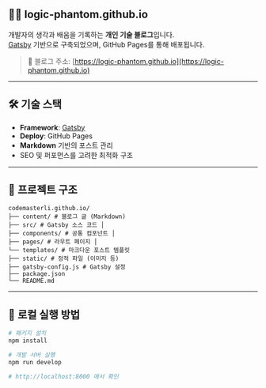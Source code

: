 ## 🧑‍💻 logic-phantom.github.io

개발자의 생각과 배움을 기록하는 **개인 기술 블로그**입니다.  
[Gatsby](https://www.gatsbyjs.com/) 기반으로 구축되었으며, GitHub Pages를 통해 배포됩니다.

> 📍 블로그 주소: [https://logic-phantom.github.io](https://logic-phantom.github.io)

---

## 🛠 기술 스택

- **Framework**: [Gatsby](https://www.gatsbyjs.com/)
- **Deploy**: GitHub Pages
- **Markdown** 기반의 포스트 관리
- SEO 및 퍼포먼스를 고려한 최적화 구조

---

## 📁 프로젝트 구조

```
codemasterli.github.io/
├── content/ # 블로그 글 (Markdown)
├── src/ # Gatsby 소스 코드 │
├── components/ # 공통 컴포넌트 │
├── pages/ # 라우트 페이지 │
└── templates/ # 마크다운 포스트 템플릿
├── static/ # 정적 파일 (이미지 등)
├── gatsby-config.js # Gatsby 설정
├── package.json
└── README.md
```

---

## 🚀 로컬 실행 방법

```bash
# 패키지 설치
npm install

# 개발 서버 실행
npm run develop

# http://localhost:8000 에서 확인

